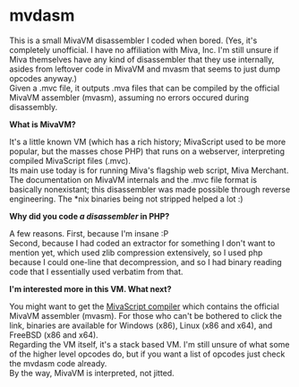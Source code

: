 mvdasm
======

This is a small MivaVM disassembler I coded when bored. (Yes, it's completely unofficial. I have no affiliation with Miva, Inc. I'm still unsure if Miva themselves have any kind of disassembler that they use internally, asides from leftover code in MivaVM and mvasm that seems to just dump opcodes anyway.)  
Given a .mvc file, it outputs .mva files that can be compiled by the official MivaVM assembler (mvasm), assuming no errors occured during disassembly.  

**What is MivaVM?**

It's a little known VM (which has a rich history; MivaScript used to be more popular, but the masses chose PHP) that runs on a webserver, interpreting compiled MivaScript files (.mvc).  
Its main use today is for running Miva's flagship web script, Miva Merchant.  
The documentation on MivaVM internals and the .mvc file format is basically nonexistant; this disassembler was made possible through reverse engineering. The *nix binaries being not stripped helped a lot :)

**Why did you code *a disassembler* in PHP?**

A few reasons. First, because I'm insane :P  
Second, because I had coded an extractor for something I don't want to mention yet, which used zlib compression extensively, so I used php because I could one-line that decompression, and so I had binary reading code that I essentially used verbatim from that.  

**I'm interested more in this VM. What next?**

You might want to get the [MivaScript compiler](http://www.mivamerchant.com/support/downloads) which contains the official MivaVM assembler (mvasm). For those who can't be bothered to click the link, binaries are available for Windows (x86), Linux (x86 and x64), and FreeBSD (x86 and x64).  
Regarding the VM itself, it's a stack based VM. I'm still unsure of what some of the higher level opcodes do, but if you want a list of opcodes just check the mvdasm code already.  
By the way, MivaVM is interpreted, not jitted.
